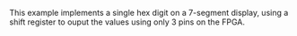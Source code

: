 This example implements a single hex digit on a 7-segment display, using a shift register to ouput the values using only 3 pins on the FPGA.
